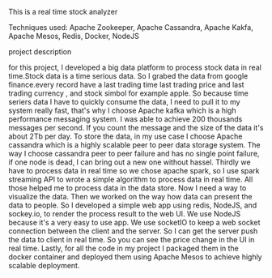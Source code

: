 This is a real time stock analyzer

Techniques used:
Apache Zookeeper,
Apache Cassandra,
Apache Kakfa,
Apache Mesos,
Redis,
Docker,
NodeJS

project description

for this project, I developed a big data platform to process stock data in real time.Stock data is a time serious data. So I grabed the 
data from google finance.every record have a last trading time last trading price and last trading currency , and stock simbol for example
apple. So because time seriers data I have to quickly consume the data, I need to pull it to my system really fast, that's why I choose 
Apache kafka which is a high performance messaging system. I was able to achieve 200 thousands messages per second. If you count the 
message and the size of the data it's about 2Tb per day. To store the data, in my use case I choose Apache cassandra which is a highly
scalable peer to peer data storage system. The way I choose cassandra peer to peer failure and has no single point  failure, if one node
is dead, I can bring out a new one without hassel. Thirdly we have to process data in real time so we chose apache spark, so I use spark
streaming API to wrote a simple algorithm to process data in real time. All those helped me to process data in the data store. Now I need 
a way to visualize the data. Then we worked on the way how data can present the data to people. So I developed a simple web app using
redis, NodeJS, and sockey.io, to render the process result to the web UI. We use NodeJS because it's a very easy to use app. We use 
socketIO to keep a web socket connection between the client and the server. So I can get the server push the data to client in real time.
So you can see the price change in the UI in real time. Lastly, for all the code in my project I packaged them in the docker container and
deployed them using Apache Mesos to achieve highly scalable deployment.
